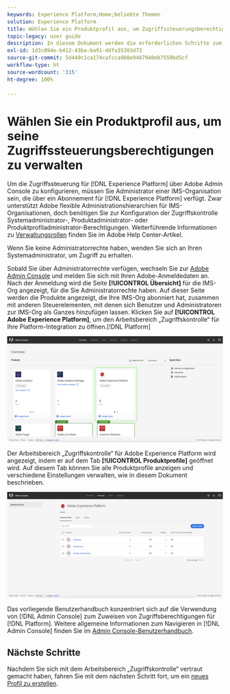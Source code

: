 ```yaml
---
keywords: Experience Platform;Home;beliebte Themen
solution: Experience Platform
title: Wählen Sie ein Produktprofil aus, um Zugriffssteuerungsberechtigungen zu bearbeiten
topic-legacy: user guide
description: In diesem Dokument werden die erforderlichen Schritte zum Durchsuchen des Arbeitsbereichs „Zugriffssteuerung“ beschrieben. Um die Zugriffskontrolle für Experience Platform über die Adobe Admin Console zu konfigurieren, müssen Sie Administrator einer IMS-Organisation sein, die über ein Abonnement für Experience Platform verfügt.
exl-id: 1d3c894e-b412-43ba-ba91-ddfa35303d73
source-git-commit: 5d449c1ca174cafcca988e9487940eb7550bd5cf
workflow-type: ht
source-wordcount: '315'
ht-degree: 100%

---
```


# Wählen Sie ein Produktprofil aus, um seine Zugriffssteuerungsberechtigungen zu verwalten

Um die Zugriffssteuerung für [!DNL Experience Platform] über Adobe Admin Console zu konfigurieren, müssen Sie Administrator einer IMS-Organisation sein, die über ein Abonnement für [!DNL Experience Platform] verfügt. Zwar unterstützt Adobe flexible Administrationshierarchien für IMS-Organisationen, doch benötigen Sie zur Konfiguration der Zugriffskontrolle Systemadministrator-, Produktadministrator- oder Produktprofiladministrator-Berechtigungen. Weiterführende Informationen zu [Verwaltungsrollen](https://helpx.adobe.com/de/enterprise/using/admin-roles.html) finden Sie im Adobe Help Center-Artikel.

Wenn Sie keine Administratorrechte haben, wenden Sie sich an Ihren Systemadministrator, um Zugriff zu erhalten.

Sobald Sie über Administratorrechte verfügen, wechseln Sie zur [Adobe Admin Console](https://adminconsole.adobe.com) und melden Sie sich mit Ihren Adobe-Anmeldedaten an. Nach der Anmeldung wird die Seite **[!UICONTROL Übersicht]** für die IMS-Org angezeigt, für die Sie Administratorrechte haben. Auf dieser Seite werden die Produkte angezeigt, die Ihre IMS-Org abonniert hat, zusammen mit anderen Steuerelementen, mit denen sich Benutzer und Administratoren zur IMS-Org als Ganzes hinzufügen lassen. Klicken Sie auf **[!UICONTROL Adobe Experience Platform]**, um den Arbeitsbereich „Zugriffskontrolle“ für Ihre Platform-Integration zu öffnen.[!DNL Platform]

![overview-page](../images/overview-page.png)

Der Arbeitsbereich „Zugriffskontrolle“ für Adobe Experience Platform wird angezeigt, indem er auf dem Tab **[!UICONTROL Produktprofile]** geöffnet wird. Auf diesem Tab können Sie alle Produktprofile anzeigen und verschiedene Einstellungen verwalten, wie in diesem Dokument beschrieben.

![platform-access-control](../images/platform-access-control.png)

Das vorliegende Benutzerhandbuch konzentriert sich auf die Verwendung von [!DNL Admin Console] zum Zuweisen von Zugriffsberechtigungen für [!DNL Platform]. Weitere allgemeine Informationen zum Navigieren in [!DNL Admin Console] finden Sie im [Admin Console-Benutzerhandbuch](https://helpx.adobe.com/de/enterprise/using/admin-console.html).

## Nächste Schritte

Nachdem Sie sich mit dem Arbeitsbereich „Zugriffskontrolle“ vertraut gemacht haben, fahren Sie mit dem nächsten Schritt fort, um ein [neues Profil zu erstellen](create-profile.md).
